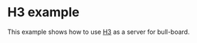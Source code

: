 # H3 example

This example shows how to use [H3](https://github.com/unjs/h3) as a server for bull-board.

